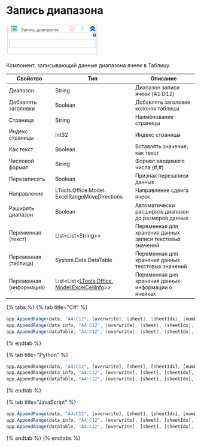 # Запись диапазона

![](<../../../../.gitbook/assets/image (839).png>)

Компонент, записывающий данные диапазона ячеек в Таблицу.

| Свойство                | Тип                                                                                            | Описание                                                 |
| ----------------------- | ---------------------------------------------------------------------------------------------- | -------------------------------------------------------- |
| Диапазон                | String                                                                                         | Диапазон записи ячеек (A1:D12)                           |
| Добавлять заголовки     | Boolean                                                                                        | Добавлять заголовки колонок таблицы                      |
| Страница                | String                                                                                         | Наименование страницы                                    |
| Индекс страницы         | Int32                                                                                          | Индекс страницы                                          |
| Как текст               | Boolean                                                                                        | Вставлять значение, как текст                            |
| Числовой формат         | String                                                                                         | Формат вводимого числа (#,#)                             |
| Перезаписать            | Boolean                                                                                        | Признак перезаписи данных                                |
| Направление             | LTools.Office.Model. ExcelRangeMoveDirections                                                  | Направление сдвига ячеек                                 |
| Раширять диапазон       | Boolean                                                                                        | Автоматически расширять диапазон до размеров данных      |
| Переменная (текст)      | List\<List\<String>>                                                                           | Переменная для хранения данных записи текстовых значений |
| Переменная (таблица)    | System.Data.DataTable                                                                          | Переменная для хранения данных текстовых значений        |
| Переменная (информация) | List\<List<[LTools.Office. Model.ExcelCellInfo](../../els\_excel/datatypes/excelcellinfo.md)>> | Переменная для хранения данных информации о ячейках      |

{% tabs %}
{% tab title="C#" %}
```csharp
app.AppendRange(data, "A4:C12", [overwrite], [sheet], [sheetIdx], [numFormat]);
app.AppendRange(data_info, "A4:C12", [overwrite], [sheet], [sheetIdx], [numFormat]);
app.AppendRange(dataTable, "A4:C12", [overwrite], [sheet], [sheetIdx], [numFormat]);
```
{% endtab %}

{% tab title="Python" %}
```python
app.AppendRange(data, "A4:C12", [overwrite], [sheet], [sheetIdx], [numFormat])
app.AppendRange(data_info, "A4:C12", [overwrite], [sheet], [sheetIdx], [numFormat])
app.AppendRange(dataTable, "A4:C12", [overwrite], [sheet], [sheetIdx], [numFormat])
```
{% endtab %}

{% tab title="JavaScript" %}
```javascript
app.AppendRange(data, "A4:C12", [overwrite], [sheet], [sheetIdx], [numFormat]);
app.AppendRange(data_info, "A4:C12", [overwrite], [sheet], [sheetIdx], [numFormat]);
app.AppendRange(dataTable, "A4:C12", [overwrite], [sheet], [sheetIdx], [numFormat]);
```
{% endtab %}
{% endtabs %}
